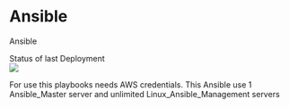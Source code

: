 # Ansible
Ansible

Status of last Deployment
<br><img src="https://github.com/Grigoryan-not-available/LearnGitWithGitActions/workflows/test-GitHub-Actions/badge.svg?branch=master"><br>

For use this playbooks needs AWS credentials.
This Ansible use 1 Ansible_Master server and unlimited Linux_Ansible_Management servers
